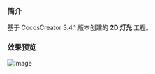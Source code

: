 ### 简介
基于 CocosCreator 3.4.1 版本创建的 **2D 灯光** 工程。

### 效果预览
![image](../../gif/202202/2022022415.gif)